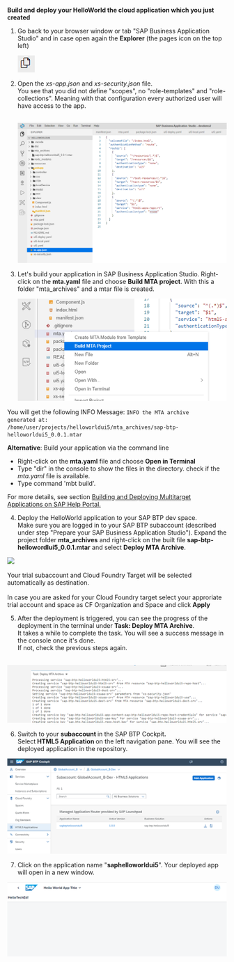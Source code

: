 **Build and deploy your HelloWorld the cloud application which you just created**
1. Go back to your browser window or tab "SAP Business Application Studio" and in case open again the **Explorer** (the pages icon on the top left)&nbsp;
  
     ![](../images/Explorer.png)
  
2. Open the <em>xs-app.json</em> and <em>xs-security.json</em> file.<br />You see that you did not define "scopes", no "role-templates" and "role-collections". Meaning with that configuration every authorized user will have access to the app. 
<br /> <br />  
  
     ![](../images/xs_app.png)
 
3. Let's build your application in SAP Business Application Studio. 
Right-click on the <strong>mta.yaml</strong> file and choose <strong>Build MTA project</strong>. With this a folder "mta_archives" and a mtar file is created.

     ![](../images/Build_MTA.png)

You will get the following INFO Message:
<code>INFO the MTA archive generated at: /home/user/projects/helloworldui5/mta_archives/sap-btp-helloworldui5_0.0.1.mtar</code>
  
**Alternative**: Build your application via the command line
- Right-click on the <strong>mta.yaml</strong> file and choose <strong>Open in Terminal</strong>
- Type "dir" in the console to show the files in the directory. check if the <em>mta.yaml</em> file is available.
- Type command 'mbt build'.

For more details, see section <a href="https://help.sap.com/docs/SAP%20Business%20Application%20Studio/9d1db9835307451daa8c930fbd9ab264/97ef204c568c4496917139cee61224a6.html" target="true" rel="noopener">Building and Deploying Multitarget Applications on SAP Help Portal.</a>

4. Deploy the HelloWorld application to your SAP BTP dev space. <br />Make sure you are logged in to your SAP BTP subaccount (described under step "Prepare your SAP Business Application Studio").
Expand the project folder <strong>mta_archives</strong> and right-click on the built file&nbsp;<strong>sap-btp-hellowordlui5_0.0.1.mtar</strong>&nbsp;and select&nbsp;<strong>Deploy MTA Archive</strong>.
  
![](../images/Deploy_mta.png")  

Your trial subaccount and Cloud Foundry Target will be selected automatically as destination.<br /><br />In case you are asked for your Cloud Foundry target select your approriate trial account and space as CF Organization and Space and click **Apply**

5. After the deployment is triggered, you can see the progress of the deployment in the terminal under <strong>Task: Deploy MTA Archive</strong>. <br />It takes a while to complete the task. You will see a success message in the console once it's done. <br />If not, check the previous steps again.<br /><br />
  
![](../images/Terminal.png)
  
6. Switch to your <strong>subaccount </strong>in the SAP BTP Cockpit<strong>. <br /></strong>Select<strong> HTML5 Application </strong>on the left navigation pane. You will see the deployed application in the repository.

![](../images/HTML5_app.png)
  
7. Click on the application name "<strong>saphelloworldui5</strong>". Your deployed app will open in a new window.

![](../images/App_new.png)

